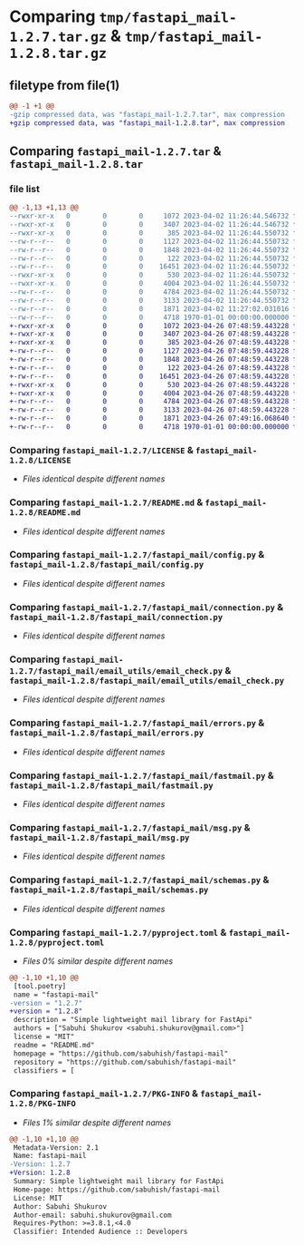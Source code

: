 # Comparing `tmp/fastapi_mail-1.2.7.tar.gz` & `tmp/fastapi_mail-1.2.8.tar.gz`

## filetype from file(1)

```diff
@@ -1 +1 @@
-gzip compressed data, was "fastapi_mail-1.2.7.tar", max compression
+gzip compressed data, was "fastapi_mail-1.2.8.tar", max compression
```

## Comparing `fastapi_mail-1.2.7.tar` & `fastapi_mail-1.2.8.tar`

### file list

```diff
@@ -1,13 +1,13 @@
--rwxr-xr-x   0        0        0     1072 2023-04-02 11:26:44.546732 fastapi_mail-1.2.7/LICENSE
--rwxr-xr-x   0        0        0     3407 2023-04-02 11:26:44.546732 fastapi_mail-1.2.7/README.md
--rwxr-xr-x   0        0        0      385 2023-04-02 11:26:44.550732 fastapi_mail-1.2.7/fastapi_mail/__init__.py
--rw-r--r--   0        0        0     1127 2023-04-02 11:26:44.550732 fastapi_mail-1.2.7/fastapi_mail/config.py
--rw-r--r--   0        0        0     1848 2023-04-02 11:26:44.550732 fastapi_mail-1.2.7/fastapi_mail/connection.py
--rw-r--r--   0        0        0      122 2023-04-02 11:26:44.550732 fastapi_mail-1.2.7/fastapi_mail/email_utils/__init__.py
--rw-r--r--   0        0        0    16451 2023-04-02 11:26:44.550732 fastapi_mail-1.2.7/fastapi_mail/email_utils/email_check.py
--rwxr-xr-x   0        0        0      530 2023-04-02 11:26:44.550732 fastapi_mail-1.2.7/fastapi_mail/errors.py
--rwxr-xr-x   0        0        0     4004 2023-04-02 11:26:44.550732 fastapi_mail-1.2.7/fastapi_mail/fastmail.py
--rw-r--r--   0        0        0     4784 2023-04-02 11:26:44.550732 fastapi_mail-1.2.7/fastapi_mail/msg.py
--rw-r--r--   0        0        0     3133 2023-04-02 11:26:44.550732 fastapi_mail-1.2.7/fastapi_mail/schemas.py
--rw-r--r--   0        0        0     1871 2023-04-02 11:27:02.031016 fastapi_mail-1.2.7/pyproject.toml
--rw-r--r--   0        0        0     4718 1970-01-01 00:00:00.000000 fastapi_mail-1.2.7/PKG-INFO
+-rwxr-xr-x   0        0        0     1072 2023-04-26 07:48:59.443228 fastapi_mail-1.2.8/LICENSE
+-rwxr-xr-x   0        0        0     3407 2023-04-26 07:48:59.443228 fastapi_mail-1.2.8/README.md
+-rwxr-xr-x   0        0        0      385 2023-04-26 07:48:59.443228 fastapi_mail-1.2.8/fastapi_mail/__init__.py
+-rw-r--r--   0        0        0     1127 2023-04-26 07:48:59.443228 fastapi_mail-1.2.8/fastapi_mail/config.py
+-rw-r--r--   0        0        0     1848 2023-04-26 07:48:59.443228 fastapi_mail-1.2.8/fastapi_mail/connection.py
+-rw-r--r--   0        0        0      122 2023-04-26 07:48:59.443228 fastapi_mail-1.2.8/fastapi_mail/email_utils/__init__.py
+-rw-r--r--   0        0        0    16451 2023-04-26 07:48:59.443228 fastapi_mail-1.2.8/fastapi_mail/email_utils/email_check.py
+-rwxr-xr-x   0        0        0      530 2023-04-26 07:48:59.443228 fastapi_mail-1.2.8/fastapi_mail/errors.py
+-rwxr-xr-x   0        0        0     4004 2023-04-26 07:48:59.443228 fastapi_mail-1.2.8/fastapi_mail/fastmail.py
+-rw-r--r--   0        0        0     4784 2023-04-26 07:48:59.443228 fastapi_mail-1.2.8/fastapi_mail/msg.py
+-rw-r--r--   0        0        0     3133 2023-04-26 07:48:59.443228 fastapi_mail-1.2.8/fastapi_mail/schemas.py
+-rw-r--r--   0        0        0     1871 2023-04-26 07:49:16.068640 fastapi_mail-1.2.8/pyproject.toml
+-rw-r--r--   0        0        0     4718 1970-01-01 00:00:00.000000 fastapi_mail-1.2.8/PKG-INFO
```

### Comparing `fastapi_mail-1.2.7/LICENSE` & `fastapi_mail-1.2.8/LICENSE`

 * *Files identical despite different names*

### Comparing `fastapi_mail-1.2.7/README.md` & `fastapi_mail-1.2.8/README.md`

 * *Files identical despite different names*

### Comparing `fastapi_mail-1.2.7/fastapi_mail/config.py` & `fastapi_mail-1.2.8/fastapi_mail/config.py`

 * *Files identical despite different names*

### Comparing `fastapi_mail-1.2.7/fastapi_mail/connection.py` & `fastapi_mail-1.2.8/fastapi_mail/connection.py`

 * *Files identical despite different names*

### Comparing `fastapi_mail-1.2.7/fastapi_mail/email_utils/email_check.py` & `fastapi_mail-1.2.8/fastapi_mail/email_utils/email_check.py`

 * *Files identical despite different names*

### Comparing `fastapi_mail-1.2.7/fastapi_mail/errors.py` & `fastapi_mail-1.2.8/fastapi_mail/errors.py`

 * *Files identical despite different names*

### Comparing `fastapi_mail-1.2.7/fastapi_mail/fastmail.py` & `fastapi_mail-1.2.8/fastapi_mail/fastmail.py`

 * *Files identical despite different names*

### Comparing `fastapi_mail-1.2.7/fastapi_mail/msg.py` & `fastapi_mail-1.2.8/fastapi_mail/msg.py`

 * *Files identical despite different names*

### Comparing `fastapi_mail-1.2.7/fastapi_mail/schemas.py` & `fastapi_mail-1.2.8/fastapi_mail/schemas.py`

 * *Files identical despite different names*

### Comparing `fastapi_mail-1.2.7/pyproject.toml` & `fastapi_mail-1.2.8/pyproject.toml`

 * *Files 0% similar despite different names*

```diff
@@ -1,10 +1,10 @@
 [tool.poetry]
 name = "fastapi-mail"
-version = "1.2.7"
+version = "1.2.8"
 description = "Simple lightweight mail library for FastApi"
 authors = ["Sabuhi Shukurov <sabuhi.shukurov@gmail.com>"]
 license = "MIT"
 readme = "README.md"
 homepage = "https://github.com/sabuhish/fastapi-mail"
 repository = "https://github.com/sabuhish/fastapi-mail"
 classifiers = [
```

### Comparing `fastapi_mail-1.2.7/PKG-INFO` & `fastapi_mail-1.2.8/PKG-INFO`

 * *Files 1% similar despite different names*

```diff
@@ -1,10 +1,10 @@
 Metadata-Version: 2.1
 Name: fastapi-mail
-Version: 1.2.7
+Version: 1.2.8
 Summary: Simple lightweight mail library for FastApi
 Home-page: https://github.com/sabuhish/fastapi-mail
 License: MIT
 Author: Sabuhi Shukurov
 Author-email: sabuhi.shukurov@gmail.com
 Requires-Python: >=3.8.1,<4.0
 Classifier: Intended Audience :: Developers
```

